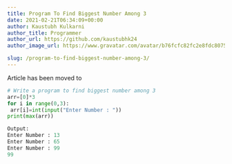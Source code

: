 ```yaml
---
title: Program To Find Biggest Number Among 3
date: 2021-02-21T06:34:09+00:00
author: Kaustubh Kulkarni
author_title: Programmer
author_url: https://github.com/kaustubhk24
author_image_url: https://www.gravatar.com/avatar/b76fcfc82fc2e8fdc8075636f1735f61?s=200

slug: /program-to-find-biggest-number-among-3/
---
```

Article has been moved to
```python title="file.py"
# Write a program to find biggest number among 3
arr=[0]*3
for i in range(0,3):
 arr[i]=int(input("Enter Number : "))
print(max(arr))
```

```python title="file.py"
Output:
Enter Number : 13
Enter Number : 65
Enter Number : 99
99
```